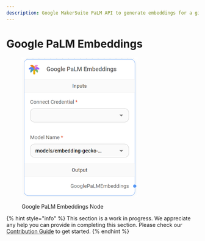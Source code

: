 ```yaml
---
description: Google MakerSuite PaLM API to generate embeddings for a given text.
---
```


# Google PaLM Embeddings

<figure><img src="../../../.gitbook/assets/image (7) (1) (1) (1).png" alt="" width="304"><figcaption><p>Google PaLM Embeddings Node</p></figcaption></figure>

{% hint style="info" %}
This section is a work in progress. We appreciate any help you can provide in completing this section. Please check our [Contribution Guide](../../../contributing/) to get started.
{% endhint %}
